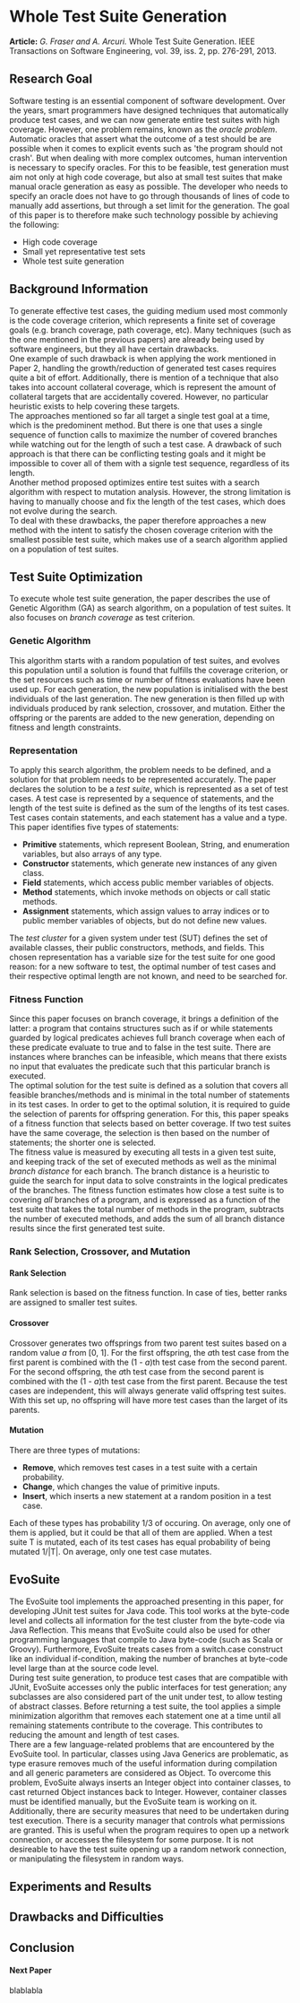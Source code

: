 # Whole Test Suite Generation
**Article:** *G. Fraser and A. Arcuri.* Whole Test Suite Generation. IEEE Transactions on Software Engineering, vol. 39, iss. 2, pp. 276-291, 2013.

## Research Goal
Software testing is an essential component of software development. 
Over the years, smart programmers have designed techniques that automatically produce test cases, and we can now generate entire test suites with high coverage. 
However, one problem remains, known as the *oracle problem*. 
Automatic oracles that assert what the outcome of a test should be are possible when it comes to explicit events such as 'the program should not crash'. 
But when dealing with more complex outcomes, human intervention is necessary to specify oracles.
For this to be feasible, test generation must aim not only at high code coverage, but also at small test suites that make manual oracle generation as easy as possible. 
The developer who needs to specify an oracle does not have to go through thousands of lines of code to manually add assertions, but through a set limit for the generation. 
The goal of this paper is to therefore make such technology possible by achieving the following:
- High code coverage
- Small yet representative test sets
- Whole test suite generation

## Background Information
To generate effective test cases, the guiding medium used most commonly is the code coverage criterion, which represents a finite set of coverage goals (e.g. branch coverage, path coverage, etc). 
Many techniques (such as the one mentioned in the previous papers) are already being used by software engineers, but they all have certain drawbacks.  
One example of such drawback is when applying the work mentioned in Paper 2, handling the growth/reduction of generated test cases requires quite a bit of effort. 
Additionally, there is mention of a technique that also takes into account collateral coverage, which is represent the amount of collateral targets that are accidentally covered. 
However, no particular heuristic exists to help covering these targets.  
The approaches mentioned so far all target a single test goal at a time, which is the predominent method. 
But there is one that uses a single sequence of function calls to maximize the number of covered branches while watching out for the length of such a test case. 
A drawback of such approach is that there can be conflicting testing goals and it might be impossible to cover all of them with a signle test sequence, regardless of its length.  
Another method proposed optimizes entire test suites with a search algorithm with respect to mutation analysis. 
However, the strong limitation is having to manually choose and fix the length of the test cases, which does not evolve during the search.  
To deal with these drawbacks, the paper therefore approaches a new method with the intent to satisfy the chosen coverage criterion with the smallest possible test suite, which makes use of a search algorithm applied on a population of test suites. 
## Test Suite Optimization
To execute whole test suite generation, the paper describes the use of Genetic Algorithm (GA) as search algorithm, on a population of test suites. It also focuses on *branch coverage* as test criterion. 

### Genetic Algorithm
This algorithm starts with a random population of test suites, and evolves this population until a solution is found that fulfills the coverage criterion, or the set resources such as time or number of fitness evaluations have been used up. 
For each generation, the new population is initialised with the best individuals of the last generation. 
The new generation is then filled up with individuals produced by rank selection, crossover, and mutation. 
Either the offspring or the parents are added to the new generation, depending on fitness and length constraints.   

### Representation
To apply this search algorithm, the problem needs to be defined, and a solution for that problem needs to be represented accurately. 
The paper declares the solution to be a *test suite*, which is represented as a set of test cases. 
A test case is represented by a sequence of statements, and the length of the test suite is defined as the sum of the lengths of its test cases. 
Test cases contain statements, and each statement has a value and a type. This paper identifies five types of statements:
- **Primitive** statements, which represent Boolean, String, and enumeration variables, but also arrays of any type.
- **Constructor** statements, which generate new instances of any given class.
- **Field** statements, which access public member variables of objects. 
- **Method** statements, which invoke methods on objects or call static methods.
- **Assignment** statements, which assign values to array indices or to public member variables of objects, but do not define new values.

The *test cluster* for a given system under test (SUT) defines the set of available classes, their public constructors, methods, and fields. 
This chosen representation has a variable size for the test suite for one good reason: for a new software to test, the optimal number of test cases and their respective optimal length are not known, and need to be searched for. 

### Fitness Function
Since this paper focuses on branch coverage, it brings a definition of the latter: a program that contains structures such as if or while statements guarded by logical predicates achieves full branch coverage when each of these predicate evaluate to true and to false in the test suite. 
There are instances where branches can be infeasible, which means that there exists no input that evaluates the predicate such that this particular branch is executed.  
The optimal solution for the test suite is defined as a solution that covers all feasible branches/methods and is minimal in the total number of statements in its test cases. 
In order to get to the optimal solution, it is required to guide the selection of parents for offspring generation. 
For this, this paper speaks of a fitness function that selects based on better coverage. 
If two test suites have the same coverage, the selection is then based on the number of statements; the shorter one is selected.  
The fitness value is measured by executing all tests in a given test suite, and keeping track of the set of executed methods as well as the minimal *branch distance* for each branch. 
The branch distance is a heuristic to guide the search for input data to solve constraints in the logical predicates of the branches.
The fitness function estimates how close a test suite is to covering *all* branches of a program, and is expressed as a function of the test suite that takes the total number of methods in the program, subtracts the number of executed methods, and adds the sum of all branch distance results since the first generated test suite. 

### Rank Selection, Crossover, and Mutation
#### Rank Selection
Rank selection is based on the fitness function. In case of ties, better ranks are assigned to smaller test suites. 

#### Crossover
Crossover generates two offsprings from two parent test suites based on a random value *a* from [0, 1]. 
For the first offspring, the *a*th test case from the first parent is combined with the (1 - *a*)th test case from the second parent. 
For the second offspring, the *a*th test case from the second parent is combined with the (1 - *a*)th test case from the first parent. 
Because the test cases are independent, this will always generate valid offspring test suites. 
With this set up, no offspring will have more test cases than the larget of its parents. 

#### Mutation
There are three types of mutations:
- **Remove**, which removes test cases in a test suite with a certain probability.
- **Change**, which changes the value of primitive inputs.
- **Insert**, which inserts a new statement at a random position in a test case. 

Each of these types has probability 1/3 of occuring. 
On average, only one of them is applied, but it could be that all of them are applied. 
When a test suite T is mutated, each of its test cases has equal probability of being mutated 1/|T|. 
On average, only one test case mutates.

## EvoSuite
The EvoSuite tool implements the approached presenting in this paper, for developing JUnit test suites for Java code. 
This tool works at the byte-code level and collects all information for the test cluster from the byte-code via Java Reflection.
This means that EvoSuite could also be used for other programming languages that compile to Java byte-code (such as Scala or Groovy). 
Furthermore, EvoSuite treats cases from a switch.case construct like an individual if-condition, making the number of branches at byte-code level large than at the source code level.  
During test suite generation, to produce test cases that are compatible with JUnit, EvoSuite accesses only the public interfaces for test generation; any subclasses are also considered part of the unit under test, to allow testing of abstract classes. Before returning a test suite, the tool applies a simple minimization algorithm that removes each statement one at a time until all remaining statements contribute to the coverage. This contributes to reducing the amount and length of test cases.  
There are a few language-related problems that are encountered by the EvoSuite tool. In particular, classes using Java Generics are problematic, as type erasure removes much of the useful information during compilation and all generic parameters are considered as Object. To overcome this problem, EvoSuite always inserts an Integer object into container classes, to cast returned Object instances back to Integer. However, container classes must be identified manually, but the EvoSuite team is working on it.  
Additionally, there are security measures that need to be undertaken during test execution. There is a security manager that controls what permissions are granted. This is useful when the program requires to open up a network connection, or accesses the filesystem for some purpose. It is not desireable to have the test suite opening up a random network connection, or manipulating the filesystem in random ways. 
## Experiments and Results
## Drawbacks and Difficulties
## Conclusion

#### Next Paper
blablabla